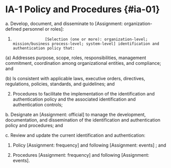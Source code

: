 # IA-1 Policy and Procedures {#ia-01}

a. Develop, document, and disseminate to [Assignment: organization-defined personnel or roles]:

1. 
                     [Selection (one or more): organization-level; mission/business process-level; system-level] identification and authentication policy that:

(a) Addresses purpose, scope, roles, responsibilities, management commitment, coordination among organizational entities, and compliance; and

(b) Is consistent with applicable laws, executive orders, directives, regulations, policies, standards, and guidelines; and

2. Procedures to facilitate the implementation of the identification and authentication policy and the associated identification and authentication controls;

b. Designate an [Assignment: official] to manage the development, documentation, and dissemination of the identification and authentication policy and procedures; and

c. Review and update the current identification and authentication:

1. Policy [Assignment: frequency] and following [Assignment: events] ; and

2. Procedures [Assignment: frequency] and following [Assignment: events].

